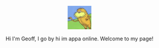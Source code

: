 <!--
**yeoffrey/yeoffrey** is a ✨ _special_ ✨ repository because its `README.md` (this file) appears on your GitHub profile.
-->

<p align="center"><img width="64px" height="64px" src="https://github.com/yeoffrey/yeoffrey/blob/main/geoff.jpg"></p>

<p align="center">Hi I'm Geoff, I go by hi im appa online. Welcome to my page!</p>
<p align="center"></p>
